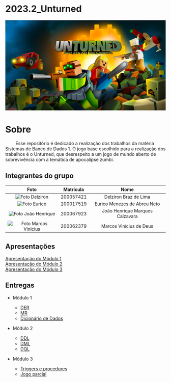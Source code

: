 # 2023.2_Unturned

<center>

![Unturned](assets/unturned.jpg)

 </center>

# Sobre

&emsp;&emsp; Esse repositório é dedicado a realização dos trabalhos da matéria Sistemas de Banco de Dados 1. O jogo base escolhido para a realização dos trabalhos é o Unturned, que desrespeito a um jogo de mundo aberto de sobrevivência com a temática de apocalipse zumbi. 

## Integrantes do grupo

|                                                  **Foto**                                                   | **Matrícula** |            **Nome**             |
| :---------------------------------------------------------------------------------------------------------: | :-----------: | :-----------------------------: |
|     <img src="https://avatars.githubusercontent.com/DelzironBraz" width="100px;" alt="Foto Delziron"/>      |   200057421   |      Delziron Braz de Lima      |
|       <img src="https://avatars.githubusercontent.com/EuricoAbreu" width="100px;" alt="Foto Eurico">        |   200017519   |  Eurico Menezes de Abreu Neto   |
|  <img src="https://avatars.githubusercontent.com/u/71076129?v=4" width="100px;" alt="Foto João Henrique"/>  |   200067923   | João Henrique Marques Calzavara |
| <img src="https://avatars.githubusercontent.com/u/87666623?v=4" width="100px;" alt="Foto Marcos Vinicius"/> |   200062379   |     Marcos Vinícius de Deus     |

## Apresentações

[Apresentação do Módulo 1](https://unbbr.sharepoint.com/:v:/s/Bancos1/EYwxobRqXIZKoffKm-LGR9QBVNREMPZuQ3zBR8UXwwaQcg?e=eVV8i8&nav=eyJyZWZlcnJhbEluZm8iOnsicmVmZXJyYWxBcHAiOiJTdHJlYW1XZWJBcHAiLCJyZWZlcnJhbFZpZXciOiJTaGFyZURpYWxvZyIsInJlZmVycmFsQXBwUGxhdGZvcm0iOiJXZWIiLCJyZWZlcnJhbE1vZGUiOiJ2aWV3In19) <br>
[Apresentação do Módulo 2](https://youtu.be/djW7gptqLoQ) <br>
[Apresentação do Módulo 3](https://youtu.be/L42dy9sB3yw)

## Entregas

- Módulo 1
  - [DER](docs/DER.md)
  - [MR](docs/MR.md)
  - [Dicionário de Dados](docs/DicionarioDeDados.md)

- Módulo 2
  - [DDL](src/DDL.sql)
  - [DML](src/DML.sql)
  - [DQL](src/DQL.sql) 

- Módulo 3
  - [Triggers e procedures](src/database/Trigger_Storage_Procedure.sql)
  - [Jogo parcial](src/adventures/russia.py)
 
